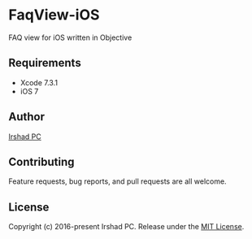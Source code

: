 # FaqView-iOS
FAQ view for iOS written in Objective

## Requirements

- Xcode 7.3.1
- iOS 7

## Author

[Irshad PC](https://twitter.com/irshadpc111)

## Contributing

Feature requests, bug reports, and pull requests are all welcome.

## License

Copyright (c) 2016-present Irshad PC. Release under the [MIT License](https://github.com/irshadpc/FaqView-iOS/blob/master/LICENSE).
